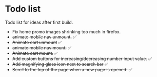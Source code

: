 # Todo list

Todo list for ideas after first build.

- Fix home promo images shrinking too much in firefox.
- ~~animate mobile nav unmount.~~ ✅
- ~~Animate cart unmount~~ ✅
- ~~animate mobile nav mount.~~ ✅
- ~~Animate cart mount.~~ ✅
- ~~Add custom buttons for increasing/decreasing number input value.~~ ✅
- ~~Add magnifying glass icon next to search bar~~ ✅
- ~~Scroll to the top of the page when a new page is opened.~~ ✅